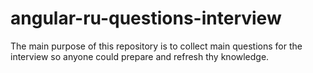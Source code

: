 # angular-ru-questions-interview
The main purpose of this repository is to collect main questions for the interview so anyone could prepare and refresh thy knowledge.   
